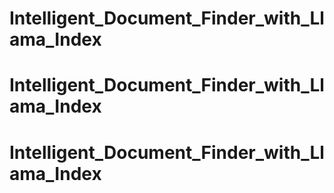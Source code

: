 # Intelligent_Document_Finder_with_Llama_Index
# Intelligent_Document_Finder_with_Llama_Index
# Intelligent_Document_Finder_with_Llama_Index
